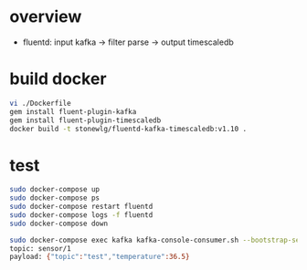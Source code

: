 # overview
- fluentd: input kafka -> filter parse -> output timescaledb

# build docker
```bash
vi ./Dockerfile
gem install fluent-plugin-kafka
gem install fluent-plugin-timescaledb
docker build -t stonewlg/fluentd-kafka-timescaledb:v1.10 .
```

# test
```sh
sudo docker-compose up
sudo docker-compose ps
sudo docker-compose restart fluentd
sudo docker-compose logs -f fluentd
sudo docker-compose down

sudo docker-compose exec kafka kafka-console-consumer.sh --bootstrap-server kafka:9092 --topic test
topic: sensor/1
payload: {"topic":"test","temperature":36.5}
```